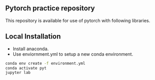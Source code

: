 ## Pytorch practice repository
This repository is available for use of pytorch with following libraries.

## Local Installation

* Install anaconda.
* Use enviornment.yml to setup a new conda environment.

```bash
conda env create -f environment.yml
conda activate pyt
jupyter lab
```
